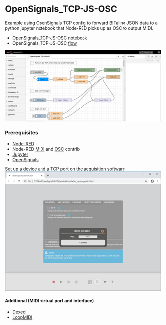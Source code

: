 # OpenSignals_TCP-JS-OSC

Example using OpenSignals TCP config to forward BITalino JSON data to a python jupyter notebook that Node-RED picks up as OSC to output MIDI.

* OpenSignals_TCP-JS-OSC [notebook](https://github.com/malfarasplux/biofeatures/blob/master/notebooks/mServer.ipynb)  
* OpenSignals_TCP-JS-OSC [flow](https://github.com/malfarasplux/biofeatures/blob/master/node-red/OpenSignals_TCP-JS-OSC/OpenSignals_TCP-JS-OSC.json)  

![Flowimg](/img/flows/flow_OpenSignals_TCP-JS-OSC.jpg)


### Prerequisites  
* [Node-RED](https://nodered.org/)  
* Node-RED [MIDI](https://flows.nodered.org/node/node-red-contrib-midi) and [OSC](https://flows.nodered.org/node/node-red-contrib-osc) contrib  
* [Jupyter](https://jupyter.org/)
* [OpenSignals](https://bitalino.com/en/software)
 
 Set up a device and a TCP port on the acquisition software
 <img src="/img/TCP_setup.jpg" width="600"  />


#### Additional (MIDI virtual port and interface)  
* [Dexed](https://asb2m10.github.io/dexed/)  
* [LoopMIDI](https://www.tobias-erichsen.de/software/loopmidi.html)  
